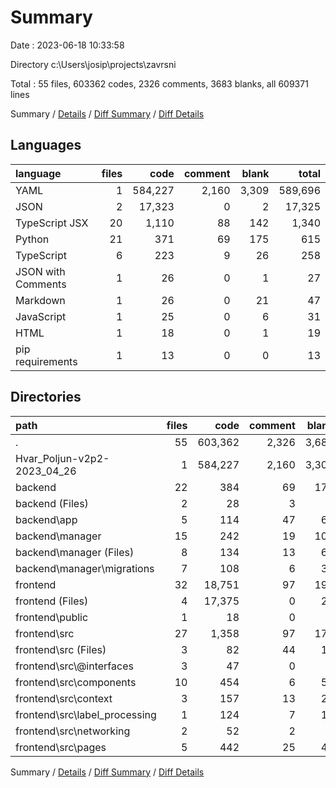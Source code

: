 # Summary

Date : 2023-06-18 10:33:58

Directory c:\\Users\\josip\\projects\\zavrsni

Total : 55 files,  603362 codes, 2326 comments, 3683 blanks, all 609371 lines

Summary / [Details](details.md) / [Diff Summary](diff.md) / [Diff Details](diff-details.md)

## Languages
| language | files | code | comment | blank | total |
| :--- | ---: | ---: | ---: | ---: | ---: |
| YAML | 1 | 584,227 | 2,160 | 3,309 | 589,696 |
| JSON | 2 | 17,323 | 0 | 2 | 17,325 |
| TypeScript JSX | 20 | 1,110 | 88 | 142 | 1,340 |
| Python | 21 | 371 | 69 | 175 | 615 |
| TypeScript | 6 | 223 | 9 | 26 | 258 |
| JSON with Comments | 1 | 26 | 0 | 1 | 27 |
| Markdown | 1 | 26 | 0 | 21 | 47 |
| JavaScript | 1 | 25 | 0 | 6 | 31 |
| HTML | 1 | 18 | 0 | 1 | 19 |
| pip requirements | 1 | 13 | 0 | 0 | 13 |

## Directories
| path | files | code | comment | blank | total |
| :--- | ---: | ---: | ---: | ---: | ---: |
| . | 55 | 603,362 | 2,326 | 3,683 | 609,371 |
| Hvar_Poljun-v2p2-2023_04_26 | 1 | 584,227 | 2,160 | 3,309 | 589,696 |
| backend | 22 | 384 | 69 | 175 | 628 |
| backend (Files) | 2 | 28 | 3 | 5 | 36 |
| backend\\app | 5 | 114 | 47 | 63 | 224 |
| backend\\manager | 15 | 242 | 19 | 107 | 368 |
| backend\\manager (Files) | 8 | 134 | 13 | 69 | 216 |
| backend\\manager\\migrations | 7 | 108 | 6 | 38 | 152 |
| frontend | 32 | 18,751 | 97 | 199 | 19,047 |
| frontend (Files) | 4 | 17,375 | 0 | 24 | 17,399 |
| frontend\\public | 1 | 18 | 0 | 1 | 19 |
| frontend\\src | 27 | 1,358 | 97 | 174 | 1,629 |
| frontend\\src (Files) | 3 | 82 | 44 | 17 | 143 |
| frontend\\src\\@interfaces | 3 | 47 | 0 | 7 | 54 |
| frontend\\src\\components | 10 | 454 | 6 | 57 | 517 |
| frontend\\src\\context | 3 | 157 | 13 | 26 | 196 |
| frontend\\src\\label_processing | 1 | 124 | 7 | 11 | 142 |
| frontend\\src\\networking | 2 | 52 | 2 | 7 | 61 |
| frontend\\src\\pages | 5 | 442 | 25 | 49 | 516 |

Summary / [Details](details.md) / [Diff Summary](diff.md) / [Diff Details](diff-details.md)